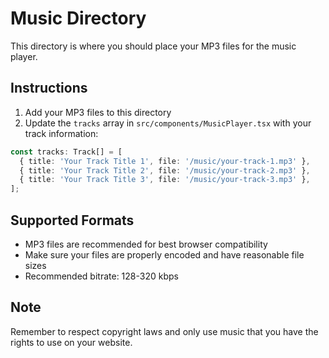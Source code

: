 # Music Directory

This directory is where you should place your MP3 files for the music player.

## Instructions

1. Add your MP3 files to this directory
2. Update the `tracks` array in `src/components/MusicPlayer.tsx` with your track information:

```typescript
const tracks: Track[] = [
  { title: 'Your Track Title 1', file: '/music/your-track-1.mp3' },
  { title: 'Your Track Title 2', file: '/music/your-track-2.mp3' },
  { title: 'Your Track Title 3', file: '/music/your-track-3.mp3' },
];
```

## Supported Formats

- MP3 files are recommended for best browser compatibility
- Make sure your files are properly encoded and have reasonable file sizes
- Recommended bitrate: 128-320 kbps

## Note

Remember to respect copyright laws and only use music that you have the rights to use on your website. 